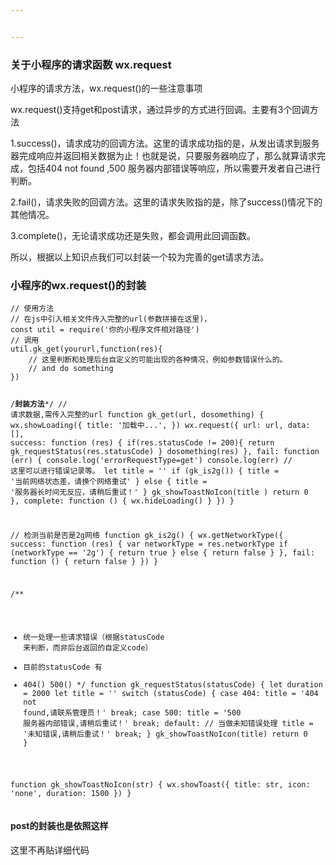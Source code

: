 ```yaml
---


---
```


<h3 id="关于小程序的请求函数-wx.request">关于小程序的请求函数 wx.request</h3>
<p>小程序的请求方法，wx.request()的一些注意事项</p>
<p>wx.request()支持get和post请求，通过异步的方式进行回调。主要有3个回调方法</p>
<p>1.success()，请求成功的回调方法。这里的请求成功指的是，从发出请求到服务器完成响应并返回相关数据为止！也就是说，只要服务器响应了，那么就算请求完成，包括404 not found ,500 服务器内部错误等响应，所以需要开发者自己进行判断。</p>
<p>2.fail()，请求失败的回调方法。这里的请求失败指的是，除了success()情况下的其他情况。</p>
<p>3.complete()，无论请求成功还是失败，都会调用此回调函数。</p>
<p>所以，根据以上知识点我们可以封装一个较为完善的get请求方法。</p>
<h3 id="小程序的wx.request的封装">小程序的wx.request()的封装</h3>
<pre><code>// 使用方法
// 在js中引入相关文件传入完整的url(参数拼接在这里)，
const util = require('你的小程序文件相对路径')
// 调用
util.gk_get(yoururl,function(res){
	// 这里判断和处理后台自定义的可能出现的各种情况，例如参数错误什么的。
	// and do something
})

/******封装方法*******/
// 请求数据,需传入完整的url
function gk_get(url, dosomething) {
	wx.showLoading({
		title: '加载中...',
	})
	wx.request({
		url: url,
		data: [],
		success: function (res) {
			if(res.statusCode != 200){
				return gk_requestStatus(res.statusCode)
			}
			dosomething(res)
		},
		fail: function (err) {
			console.log('errorRequestType=get')
			console.log(err)
			// 这里可以进行错误记录等。
			let title = ''
			if (gk_is2g()) {
				title  = '当前网络状态差，请换个网络重试'
			} else {
				title = '服务器长时间无反应，请稍后重试！'
			}
			gk_showToastNoIcon(title )
			return  0
		},
		complete: function () {
			wx.hideLoading()
		}
	})
}

// 检测当前是否是2g网络
function gk_is2g() {
	wx.getNetworkType({
		success: function (res) {
			var networkType = res.networkType
			if (networkType == '2g') {
				return  true
			} else {
				return  false
			}
		},
		fail: function () {
			return  false
		}
	})
}
  
/**
* 统一处理一些请求错误（根据statusCode 来判断，而非后台返回的自定义code）
* 目前的statusCode 有
* 404() 500()
*/
function gk_requestStatus(statusCode) {
	let duration = 2000
	let title = ''
	switch (statusCode) {
	case  404:
		title = '404 not found,请联系管理员！'
	break;
	case  500:
		title = '500 服务器内部错误,请稍后重试！'
	break;
	default:
		// 当做未知错误处理
		title = '未知错误,请稍后重试！'
	break;
	}
	gk_showToastNoIcon(title)
	return  0
}

function gk_showToastNoIcon(str) {
	wx.showToast({
		title: str,
		icon: 'none',
		duration: 1500
	})
}
</code></pre>
<h4 id="post的封装也是依照这样">post的封装也是依照这样</h4>
<p>这里不再贴详细代码</p>

